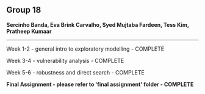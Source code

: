 ## Group 18 

**Sercinho Banda, Eva Brink Carvalho, Syed Mujtaba Fardeen, Tess Kim, Pratheep Kumaar**

___

Week 1-2 - general intro to exploratory modelling - COMPLETE

Week 3-4 - vulnerability analysis - COMPLETE

Week 5-6 - robustness and direct search - COMPLETE

**Final Assignment - please refer to 'final assignment' folder - COMPLETE**
